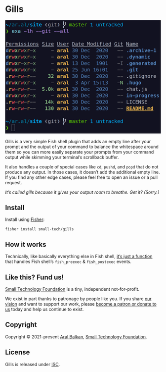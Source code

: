 # Gills

![Screenshot of Gills showing the empty line after the command and the command output](./gills.png)

Gills is a very simple Fish shell plugin that adds an empty line after your prompt and the output of your command to balance the whitespace around them so you can more easily separate your prompts from your command output while skimming your terminal’s scrollback buffer.

It also handles a couple of special cases like `cd`, `pushd`, and `popd` that do not produce any output. In those cases, it doesn’t add the additional empty line. If you find any other edge cases, please feel free to open an issue or a pull request.

_It’s called gills because it gives your output room to breathe. Get it? (Sorry.)_

## Install

Install using [Fisher](https://github.com/jorgebucaran/fisher):

```shell
fisher install small-tech/gills
```

## How it works

Technically, like basically everything else in Fish shell, [it’s just a function](https://zerokspot.com/weblog/2016/01/16/fishy-functions/) that handles Fish shell’s `fish_preexec` & `fish_postexec` events.

## Like this? Fund us!

[Small Technology Foundation](https://small-tech.org) is a tiny, independent not-for-profit.

We exist in part thanks to patronage by people like you. If you share [our vision](https://small-tech.org/about/#small-technology) and want to support our work, please [become a patron or donate to us](https://small-tech.org/fund-us) today and help us continue to exist.

## Copyright

Copyright &copy; 2021-present [Aral Balkan](https://ar.al), [Small Technology Foundation](https://small-tech.org).

## License

Gills is released under [ISC](./LICENSE).
